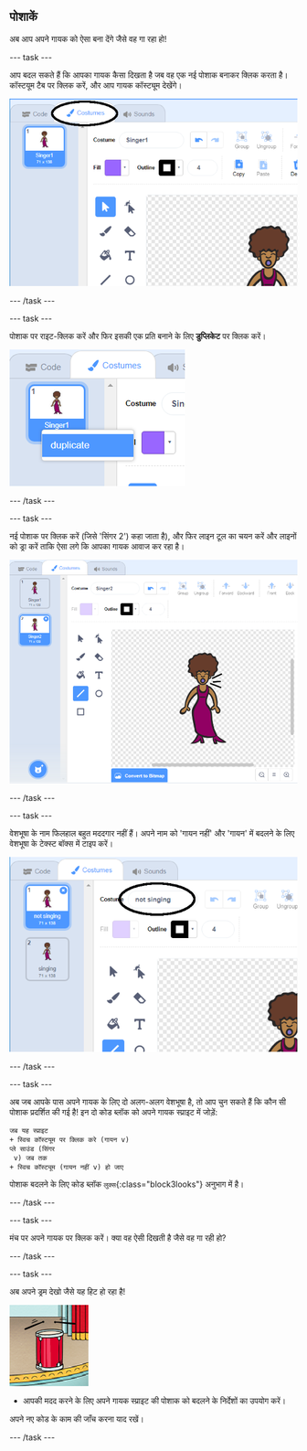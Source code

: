 ## पोशाकें

अब आप अपने गायक को ऐसा बना देंगे जैसे वह गा रहा हो!

--- task ---

आप बदल सकते हैं कि आपका गायक कैसा दिखता है जब वह एक नई पोशाक बनाकर क्लिक करता है। कॉस्टयूम टैब पर क्लिक करें, और आप गायक कॉस्ट्यूम देखेंगे।

![स्क्रीनशॉट](images/band-singer-costume-annotated.png)

--- /task ---

--- task ---

पोशाक पर राइट-क्लिक करें और फिर इसकी एक प्रति बनाने के लिए **डुप्लिकेट** पर क्लिक करें।

![स्क्रीनशॉट](images/band-singer-duplicate.png)

--- /task ---

--- task ---

नई पोशाक पर क्लिक करें (जिसे 'सिंगर 2') कहा जाता है), और फिर लाइन टूल का चयन करें और लाइनों को ड्रा करें ताकि ऐसा लगे कि आपका गायक आवाज कर रहा है।

![स्क्रीनशॉट](images/band-singer-click.png)

--- /task ---

--- task ---

वेशभूषा के नाम फिलहाल बहुत मददगार नहीं हैं। अपने नाम को 'गायन नहीं' और 'गायन' में बदलने के लिए वेशभूषा के टेक्स्ट बॉक्स में टाइप करें।

![स्क्रीनशॉट](images/band-singer-name-annotated.png)

--- /task ---

--- task ---

अब जब आपके पास अपने गायक के लिए दो अलग-अलग वेशभूषा है, तो आप चुन सकते हैं कि कौन सी पोशाक प्रदर्शित की गई है! इन दो कोड ब्लॉक को अपने गायक स्प्राइट में जोड़ें:

```blocks3
जब यह स्प्राइट
+ स्विच कॉस्टयूम पर क्लिक करे (गायन v)
प्ले साउंड (सिंगर 
 v) जब तक
+ स्विच कॉस्ट्यूम (गायन नहीं v) हो जाए
```

पोशाक बदलने के लिए कोड ब्लॉक `लुक्स`{:class="block3looks"} अनुभाग में है।

--- /task ---

--- task ---

मंच पर अपने गायक पर क्लिक करें। क्या वह ऐसी दिखती है जैसे वह गा रही हो?

--- /task ---

--- task ---

अब अपने ड्रम देखो जैसे यह हिट हो रहा है!

![स्क्रीनशॉट](images/band-drum-final.png)

- आपकी मदद करने के लिए अपने गायक स्प्राइट की पोशाक को बदलने के निर्देशों का उपयोग करें।

अपने नए कोड के काम की जाँच करना याद रखें।

--- /task ---